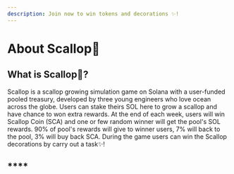 ```yaml
---
description: Join now to win tokens and decorations ✨!
---
```


# About Scallop🦪

## **What is Scallop**🦪**?**

Scallop is a scallop growing simulation game on Solana with a user-funded pooled treasury, developed by three young engineers who love ocean across the globe. Users can stake theirs SOL here to grow a scallop and have chance to won extra rewards. At the end of each week, users will win Scallop Coin \(SCA\) and one or few random winner will get the pool's SOL rewards. 90% of pool's rewards will give to winner users, 7% will back to the pool, 3% will buy back SCA. During the game users can win the Scallop decorations by carry out a task✨!

##  ****  

